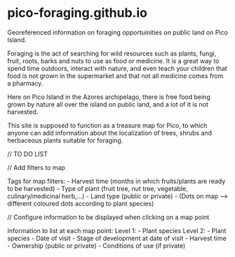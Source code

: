 # pico-foraging.github.io

Georeferenced information on foraging opportuinities on public land on Pico Island.

Foraging is the act of searching for wild resources such as plants, fungi, fruit, roots, barks and nuts to use as food or medicine. It is a great way to spend time outdoors, interact with nature, and even teach your children that food is not grown in the supermarket and that not all medicine comes from a pharmacy.

Here on Pico Island in the Azores archipelago, there is free food being grown by nature all over the island on public land, and a lot of it is not harvested.

This site is supposed to function as a treasure map for Pico, to which anyone can add information about the localization of trees, shrubs and herbaceous plants suitable for foraging.

// TO DO LIST

// Add filters to map

Tags for map filters: - Harvest time (months in which fruits/plants are ready to be harvested) - Type of plant (fruit tree, nut tree, vegetable, culinary/medicinal herb,…) - Land type (public or private) - (Dots on map —> different coloured dots according to plant species)

// Configure information to be displayed when clicking on a map point

Information to list at each map point:
Level 1: - Plant species
Level 2: - Plant species - Date of visit - Stage of development at date of visit - Harvest time - Ownership (public or private) - Conditions of use (if private)
